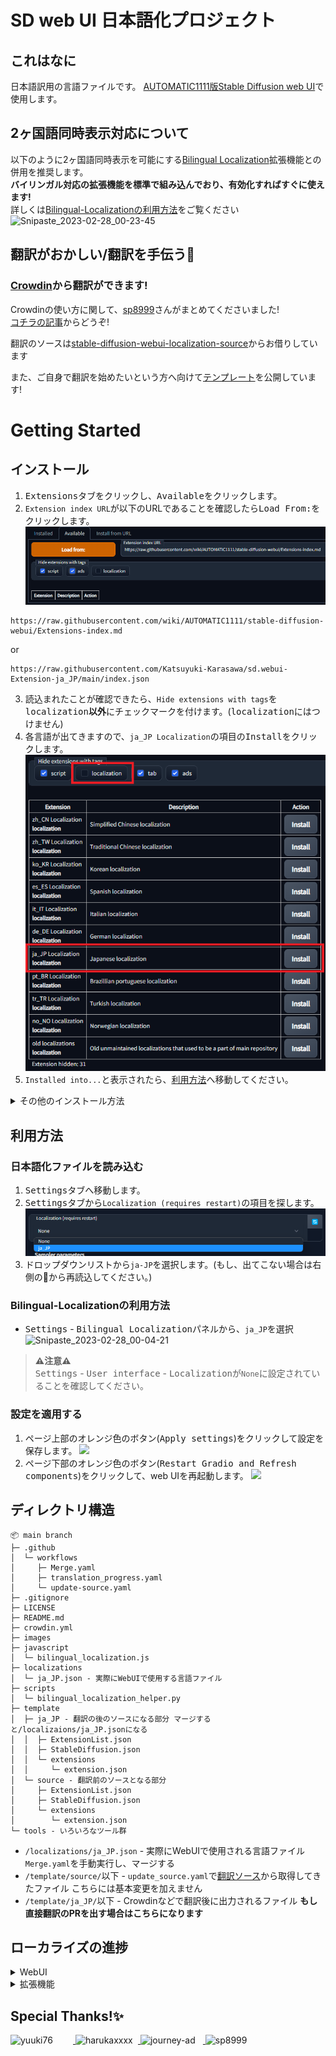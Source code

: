 # SD web UI 日本語化プロジェクト

## これはなに
日本語訳用の言語ファイルです。 [AUTOMATIC1111版Stable Diffusion web UI](https://github.com/AUTOMATIC1111/stable-diffusion-webui)で使用します。

## 2ヶ国語同時表示対応について
以下のように2ヶ国語同時表示を可能にする[Bilingual Localization](https://github.com/journey-ad/sd-webui-bilingual-localization/blob/main/README_JA.md)拡張機能との併用を推奨します。    
**バイリンガル対応の拡張機能を標準で組み込んでおり、有効化すればすぐに使えます!**  
詳しくは[Bilingual-Localizationの利用方法](#Bilingual-Localizationの利用方法)をご覧ください
![Snipaste_2023-02-28_00-23-45](https://user-images.githubusercontent.com/16256221/221622328-a4e46b1c-f202-4a41-9a56-3df96c823f42.png)

## 翻訳がおかしい/翻訳を手伝う📘
### [Crowdin](https://crowdin.com/project/stable-diffusion-webui-localization-ja_JP/invite?h=cb87e52376d1e1f2ba920b1a8bcccebe1650449)から翻訳ができます!  
Crowdinの使い方に関して、[sp8999](https://twitter.com/sp8999)さんがまとめてくださいました!  
[コチラの記事](https://sp8999.com/stable-diffusion/2023/03/20/870/)からどうぞ!

翻訳のソースは[stable-diffusion-webui-localization-source](https://github.com/harukaxxxx/stable-diffusion-webui-localization-source)からお借りしています  

また、ご自身で翻訳を始めたいという方へ向けて[テンプレート](https://github.com/Katsuyuki-Karasawa/stable-diffusion-webui-localization-template)を公開しています!

# Getting Started
## インストール
1. <kbd>Extensions</kbd>タブをクリックし、<kbd>Available</kbd>をクリックします。
2. `Extension index URL`が以下のURLであることを確認したら<kbd>Load From:</kbd>をクリックします。
![](./images/official-extensions-list1.png)
```
https://raw.githubusercontent.com/wiki/AUTOMATIC1111/stable-diffusion-webui/Extensions-index.md
```
or
```
https://raw.githubusercontent.com/Katsuyuki-Karasawa/sd.webui-Extension-ja_JP/main/index.json
```

3. 読込まれたことが確認できたら、`Hide extensions with tags`を<kbd>localization</kbd>**以外**にチェックマークを付けます。(<kbd>localization</kbd>にはつけません)
4. 各言語が出てきますので、`ja_JP Localization`の項目の<kbd>Install</kbd>をクリックします。
![](./images/official-extensions-list2.png)
5. `Installed into...`と表示されたら、[利用方法](#利用方法)へ移動してください。

<details>
<summary>その他のインストール方法</summary>

## 拡張機能のリポジトリのURLからインストール
1. <kbd>Extensions</kbd>タブをクリックし、`URL for extension's git repository`のテキストボックスに以下のURLをペーストします。
```
https://github.com/Katsuyuki-Karasawa/stable-diffusion-webui-localization-ja_JP
```
2. <kbd>Install</kbd>をクリックします。
3. `Installed into...`と表示されたら、[利用方法](#利用方法)へ移動してください。
![](./images/install-from-url.png)


## 手動でインストール
1. [zipファイル](https://github.com/Katsuyuki-Karasawa/stable-diffusion-webui-localization-ja_JP/archive/refs/heads/main.zip)をダウンロードします。
2. ダウンロードしたzipを`stable-diffusion-webui`以下の`extensions`に移動させます。
![](./images/local-install-dir.png)
3. zipファイルを右クリックして、**すべて展開**します。
4. 展開されたことが確認できたら、[利用方法](#利用方法)へ移動してください。

## 日本語化ファイルを直接読み込む(非推奨)
**この手順はWeb UIからのアップデートができません。**  
**また、この手順はアップデートにて廃止される可能性があるためご注意ください。**  
1. [jsonファイル](https://raw.githubusercontent.com/Katsuyuki-Karasawa/stable-diffusion-webui-localization-ja_JP/main/localizations/ja_JP.json)にアクセスする。
2. 右クリックから`名前を付けて保存...`、もしくは`Ctrl+S`で保存します。  
![](./images/save-json.png)
3. 保存先は`stable-diffusion-webui`以下の`localizations`です。  
![](./images/local-json-dir.png)
4. 保存されたことを確認したら、[利用方法](#利用方法)へ移動してください。  
</details>

## 利用方法
### 日本語化ファイルを読み込む
1. <kbd>Settings</kbd>タブへ移動します。
2. <kbd>Settings</kbd>タブから`Localization (requires restart)`の項目を探します。
![](./images/localozation-section.png)
3. ドロップダウンリストから`ja-JP`を選択します。(もし、出てこない場合は右側の🔄から再読込してください。)

### Bilingual-Localizationの利用方法
- <kbd>Settings</kbd> - <kbd>Bilingual Localization</kbd>パネルから、`ja_JP`を選択
![Snipaste_2023-02-28_00-04-21](https://user-images.githubusercontent.com/16256221/221625729-73519629-8c1f-4eb5-99db-a1d3f4b58a87.png)

> **⚠️注意⚠️**  
<kbd>Settings</kbd> - <kbd>User interface</kbd> - <kbd>Localization</kbd>が`None`に設定されていることを確認してください。

### 設定を適用する
1. ページ上部のオレンジ色のボタン(<kbd>Apply settings</kbd>)をクリックして設定を保存します。
![](https://user-images.githubusercontent.com/60730393/202901412-26765c04-e69c-4beb-a56b-9e310ed273ca.png)
2. ページ下部のオレンジ色のボタン(<kbd>Restart Gradio and Refresh components</kbd>)をクリックして、web UIを再起動します。
![](https://user-images.githubusercontent.com/60730393/202901401-de7d34e9-67c6-4f39-8f5f-b0c0c7a58b54.png)

## ディレクトリ構造 
```
📦 main branch
├─ .github
│  └─ workflows
│     ├─ Merge.yaml
│     ├─ translation_progress.yaml
│     └─ update-source.yaml
├─ .gitignore
├─ LICENSE
├─ README.md
├─ crowdin.yml
├─ images
├─ javascript
│  └─ bilingual_localization.js
├─ localizations
│  └─ ja_JP.json - 実際にWebUIで使用する言語ファイル
├─ scripts
│  └─ bilingual_localization_helper.py
├─ template
│  ├─ ja_JP - 翻訳の後のソースになる部分 マージすると/localizaions/ja_JP.jsonになる
│  │  ├─ ExtensionList.json
│  │  ├─ StableDiffusion.json
│  │  └─ extensions
│  │     └─ extension.json
│  └─ source - 翻訳前のソースとなる部分
│     ├─ ExtensionList.json
│     ├─ StableDiffusion.json
│     └─ extensions
│        └─ extension.json
└─ tools - いろいろなツール群
```
 - `/localizations/ja_JP.json` - 実際にWebUIで使用される言語ファイル `Merge.yaml`を手動実行し、マージする  
 - `/template/source/`以下 - `update_source.yaml`で[翻訳ソース](https://github.com/harukaxxxx/stable-diffusion-webui-localization-source)から取得してきたファイル こちらには基本変更を加えません  
 - `/template/ja_JP/`以下 - Crowdinなどで翻訳後に出力されるファイル **もし直接翻訳のPRを出す場合はこちらになります**

## ローカライズの進捗

<details>
<summary>WebUI</summary>

- [ ] ![ExtensionList translated 98%](https://geps.dev/progress/98?dangerColor=c9f2dc&warningColor=6cc570&successColor=00ff7f) [ExtensionList](https://raw.githubusercontent.com/wiki/AUTOMATIC1111/stable-diffusion-webui/Extensions-index.md)
- [x] ![StableDiffusion translated 100%](https://geps.dev/progress/100?dangerColor=c9f2dc&warningColor=6cc570&successColor=00ff7f) [StableDiffusion](https://github.com/AUTOMATIC1111/stable-diffusion-webui)
</details>

<details>
<summary>拡張機能</summary>

- [x] ![DreamArtist-sd-webui-extension translated 100%](https://geps.dev/progress/100?dangerColor=c9f2dc&warningColor=6cc570&successColor=00ff7f) [DreamArtist-sd-webui-extension](https://github.com/7eu7d7/DreamArtist-sd-webui-extension)
- [x] ![Hypernetwork-Monkeypatch-Extension translated 100%](https://geps.dev/progress/100?dangerColor=c9f2dc&warningColor=6cc570&successColor=00ff7f) [Hypernetwork-Monkeypatch-Extension](https://github.com/aria1th/Hypernetwork-MonkeyPatch-Extension)
- [x] ![SD-latent-mirroring translated 100%](https://geps.dev/progress/100?dangerColor=c9f2dc&warningColor=6cc570&successColor=00ff7f) [SD-latent-mirroring](https://github.com/dfaker/SD-latent-mirroring)
- [x] ![a1111-sd-webui-haku-img translated 100%](https://geps.dev/progress/100?dangerColor=c9f2dc&warningColor=6cc570&successColor=00ff7f) [a1111-sd-webui-haku-img](https://github.com/KohakuBlueleaf/a1111-sd-webui-haku-img)
- [x] ![a1111-sd-webui-tagcomplete translated 100%](https://geps.dev/progress/100?dangerColor=c9f2dc&warningColor=6cc570&successColor=00ff7f) [a1111-sd-webui-tagcomplete](https://github.com/DominikDoom/a1111-sd-webui-tagcomplete)
- [x] ![a1111-stable-diffusion-webui-vram-estimator translated 100%](https://geps.dev/progress/100?dangerColor=c9f2dc&warningColor=6cc570&successColor=00ff7f) [a1111-stable-diffusion-webui-vram-estimator](https://github.com/space-nuko/a1111-stable-diffusion-webui-vram-estimator)
- [x] ![auto-sd-paint-ext translated 100%](https://geps.dev/progress/100?dangerColor=c9f2dc&warningColor=6cc570&successColor=00ff7f) [auto-sd-paint-ext](https://github.com/Interpause/auto-sd-paint-ext)
- [x] ![deforum-for-automatic1111-webui translated 100%](https://geps.dev/progress/100?dangerColor=c9f2dc&warningColor=6cc570&successColor=00ff7f) [deforum-for-automatic1111-webui](https://github.com/deforum-art/deforum-for-automatic1111-webui)
- [x] ![novelai-2-local-prompt translated 100%](https://geps.dev/progress/100?dangerColor=c9f2dc&warningColor=6cc570&successColor=00ff7f) [novelai-2-local-prompt](https://github.com/animerl/novelai-2-local-prompt)
- [x] ![openOutpaint-webUI-extension translated 100%](https://geps.dev/progress/100?dangerColor=c9f2dc&warningColor=6cc570&successColor=00ff7f) [openOutpaint-webUI-extension](https://github.com/zero01101/openOutpaint-webUI-extension)
- [x] ![openpose-editor translated 100%](https://geps.dev/progress/100?dangerColor=c9f2dc&warningColor=6cc570&successColor=00ff7f) [openpose-editor](https://github.com/fkunn1326/openpose-editor)
- [x] ![posex translated 100%](https://geps.dev/progress/100?dangerColor=c9f2dc&warningColor=6cc570&successColor=00ff7f) [posex](https://github.com/hnmr293/posex)
- [x] ![sd-3dmodel-loader translated 100%](https://geps.dev/progress/100?dangerColor=c9f2dc&warningColor=6cc570&successColor=00ff7f) [sd-3dmodel-loader](https://github.com/jtydhr88/sd-3dmodel-loader)
- [ ] ![sd-dynamic-prompts translated 92%](https://geps.dev/progress/92?dangerColor=c9f2dc&warningColor=6cc570&successColor=00ff7f) [sd-dynamic-prompts]()
- [x] ![sd-model-preview-xd translated 100%](https://geps.dev/progress/100?dangerColor=c9f2dc&warningColor=6cc570&successColor=00ff7f) [sd-model-preview-xd](https://github.com/CurtisDS/sd-model-preview-xd)
- [x] ![sd-webui-additional-networks translated 100%](https://geps.dev/progress/100?dangerColor=c9f2dc&warningColor=6cc570&successColor=00ff7f) [sd-webui-additional-networks](https://github.com/kohya-ss/sd-webui-additional-networks)
- [x] ![sd-webui-bilingual-localization translated 100%](https://geps.dev/progress/100?dangerColor=c9f2dc&warningColor=6cc570&successColor=00ff7f) [sd-webui-bilingual-localization](https://github.com/journey-ad/sd-webui-bilingual-localization)
- [x] ![sd-webui-controlnet translated 100%](https://geps.dev/progress/100?dangerColor=c9f2dc&warningColor=6cc570&successColor=00ff7f) [sd-webui-controlnet](https://github.com/Mikubill/sd-webui-controlnet)
- [x] ![sd-webui-depth-lib translated 100%](https://geps.dev/progress/100?dangerColor=c9f2dc&warningColor=6cc570&successColor=00ff7f) [sd-webui-depth-lib](https://github.com/jexom/sd-webui-depth-lib)
- [x] ![sd-webui-llul translated 100%](https://geps.dev/progress/100?dangerColor=c9f2dc&warningColor=6cc570&successColor=00ff7f) [sd-webui-llul](https://github.com/hnmr293/sd-webui-llul)
- [x] ![sd-webui-tunnels translated 100%](https://geps.dev/progress/100?dangerColor=c9f2dc&warningColor=6cc570&successColor=00ff7f) [sd-webui-tunnels](https://github.com/Bing-su/sd-webui-tunnels)
- [ ] ![sd_dreambooth_extension translated 96%](https://geps.dev/progress/96?dangerColor=c9f2dc&warningColor=6cc570&successColor=00ff7f) [sd_dreambooth_extension]()
- [x] ![sd_smartprocess translated 100%](https://geps.dev/progress/100?dangerColor=c9f2dc&warningColor=6cc570&successColor=00ff7f) [sd_smartprocess](https://github.com/d8ahazard/sd_smartprocess)
- [x] ![seed_travel translated 100%](https://geps.dev/progress/100?dangerColor=c9f2dc&warningColor=6cc570&successColor=00ff7f) [seed_travel](https://github.com/yownas/seed_travel)
- [x] ![stable-diffusion-webui-aesthetic-gradients translated 100%](https://geps.dev/progress/100?dangerColor=c9f2dc&warningColor=6cc570&successColor=00ff7f) [stable-diffusion-webui-aesthetic-gradients](https://github.com/AUTOMATIC1111/stable-diffusion-webui-aesthetic-gradients)
- [x] ![stable-diffusion-webui-aesthetic-image-scorer translated 100%](https://geps.dev/progress/100?dangerColor=c9f2dc&warningColor=6cc570&successColor=00ff7f) [stable-diffusion-webui-aesthetic-image-scorer](https://github.com/tsngo/stable-diffusion-webui-aesthetic-image-scorer)
- [x] ![stable-diffusion-webui-artists-to-study translated 100%](https://geps.dev/progress/100?dangerColor=c9f2dc&warningColor=6cc570&successColor=00ff7f) [stable-diffusion-webui-artists-to-study](https://github.com/camenduru/stable-diffusion-webui-artists-to-study)
- [x] ![stable-diffusion-webui-conditioning-highres-fix translated 100%](https://geps.dev/progress/100?dangerColor=c9f2dc&warningColor=6cc570&successColor=00ff7f) [stable-diffusion-webui-conditioning-highres-fix](https://github.com/klimaleksus/stable-diffusion-webui-conditioning-highres-fix)
- [x] ![stable-diffusion-webui-daam translated 100%](https://geps.dev/progress/100?dangerColor=c9f2dc&warningColor=6cc570&successColor=00ff7f) [stable-diffusion-webui-daam](https://github.com/toriato/stable-diffusion-webui-daam)
- [x] ![stable-diffusion-webui-dataset-tag-editor translated 100%](https://geps.dev/progress/100?dangerColor=c9f2dc&warningColor=6cc570&successColor=00ff7f) [stable-diffusion-webui-dataset-tag-editor](https://github.com/toshiaki1729/stable-diffusion-webui-dataset-tag-editor)
- [x] ![stable-diffusion-webui-depthmap-script translated 100%](https://geps.dev/progress/100?dangerColor=c9f2dc&warningColor=6cc570&successColor=00ff7f) [stable-diffusion-webui-depthmap-script](https://github.com/thygate/stable-diffusion-webui-depthmap-script)
- [x] ![stable-diffusion-webui-embedding-editor translated 100%](https://geps.dev/progress/100?dangerColor=c9f2dc&warningColor=6cc570&successColor=00ff7f) [stable-diffusion-webui-embedding-editor]()
- [x] ![stable-diffusion-webui-images-browser translated 100%](https://geps.dev/progress/100?dangerColor=c9f2dc&warningColor=6cc570&successColor=00ff7f) [stable-diffusion-webui-images-browser]()
- [x] ![stable-diffusion-webui-inspiration translated 100%](https://geps.dev/progress/100?dangerColor=c9f2dc&warningColor=6cc570&successColor=00ff7f) [stable-diffusion-webui-inspiration](https://github.com/yfszzx/stable-diffusion-webui-inspiration)
- [x] ![stable-diffusion-webui-pixelization translated 100%](https://geps.dev/progress/100?dangerColor=c9f2dc&warningColor=6cc570&successColor=00ff7f) [stable-diffusion-webui-pixelization](https://github.com/AUTOMATIC1111/stable-diffusion-webui-pixelization)
- [x] ![stable-diffusion-webui-randomize translated 100%](https://geps.dev/progress/100?dangerColor=c9f2dc&warningColor=6cc570&successColor=00ff7f) [stable-diffusion-webui-randomize]()
- [x] ![stable-diffusion-webui-text2prompt translated 100%](https://geps.dev/progress/100?dangerColor=c9f2dc&warningColor=6cc570&successColor=00ff7f) [stable-diffusion-webui-text2prompt](https://github.com/toshiaki1729/stable-diffusion-webui-text2prompt)
- [x] ![stable-diffusion-webui-tokenizer translated 100%](https://geps.dev/progress/100?dangerColor=c9f2dc&warningColor=6cc570&successColor=00ff7f) [stable-diffusion-webui-tokenizer](https://github.com/AUTOMATIC1111/stable-diffusion-webui-tokenizer)
- [x] ![stable-diffusion-webui-two-shot translated 100%](https://geps.dev/progress/100?dangerColor=c9f2dc&warningColor=6cc570&successColor=00ff7f) [stable-diffusion-webui-two-shot](https://github.com/opparco/stable-diffusion-webui-two-shot)
- [x] ![training-picker translated 100%](https://geps.dev/progress/100?dangerColor=c9f2dc&warningColor=6cc570&successColor=00ff7f) [training-picker](https://github.com/Maurdekye/training-picker)
- [x] ![ultimate-upscale-for-automatic1111 translated 100%](https://geps.dev/progress/100?dangerColor=c9f2dc&warningColor=6cc570&successColor=00ff7f) [ultimate-upscale-for-automatic1111](https://github.com/Coyote-A/ultimate-upscale-for-automatic1111)
- [x] ![unprompted translated 100%](https://geps.dev/progress/100?dangerColor=c9f2dc&warningColor=6cc570&successColor=00ff7f) [unprompted](https://github.com/ThereforeGames/unprompted)
- [x] ![multidiffusion-upscaler-for-automatic1111 translated 100%](https://geps.dev/progress/100?dangerColor=c9f2dc&warningColor=6cc570&successColor=00ff7f) [multidiffusion-upscaler-for-automatic1111](https://github.com/pkuliyi2015/multidiffusion-upscaler-for-automatic1111)
- [x] ![stable-diffusion-webui-rembg translated 100%](https://geps.dev/progress/100?dangerColor=c9f2dc&warningColor=6cc570&successColor=00ff7f) [stable-diffusion-webui-rembg](https://github.com/AUTOMATIC1111/stable-diffusion-webui-rembg)
- [x] ![shift-attention translated 100%](https://geps.dev/progress/100?dangerColor=c9f2dc&warningColor=6cc570&successColor=00ff7f) [shift-attention](https://github.com/yownas/shift-attention)
- [x] ![sd-webui-aspect-ratio-helper translated 100%](https://geps.dev/progress/100?dangerColor=c9f2dc&warningColor=6cc570&successColor=00ff7f) [sd-webui-aspect-ratio-helper](https://github.com/thomasasfk/sd-webui-aspect-ratio-helper)
- [x] ![stable-diffusion-webui-state translated 100%](https://geps.dev/progress/100?dangerColor=c9f2dc&warningColor=6cc570&successColor=00ff7f) [stable-diffusion-webui-state](https://github.com/ilian6806/stable-diffusion-webui-state)
- [x] ![stable-diffusion-webui-wd14-tagger translated 100%](https://geps.dev/progress/100?dangerColor=c9f2dc&warningColor=6cc570&successColor=00ff7f) [stable-diffusion-webui-wd14-tagger]()
- [ ] ![sd-webui-cutoff translated 10%](https://geps.dev/progress/10?dangerColor=c9f2dc&warningColor=6cc570&successColor=00ff7f) [sd-webui-cutoff]()
- [x] ![stable-diffusion-webui-auto-translate-language translated 100%](https://geps.dev/progress/100?dangerColor=c9f2dc&warningColor=6cc570&successColor=00ff7f) [stable-diffusion-webui-auto-translate-language]()
- [ ] ![stable-diffusion-webui-blip2-captioner translated 37%](https://geps.dev/progress/37?dangerColor=c9f2dc&warningColor=6cc570&successColor=00ff7f) [stable-diffusion-webui-blip2-captioner]()
- [ ] ![stable-diffusion-webui-cafe-aesthetic translated 6%](https://geps.dev/progress/6?dangerColor=c9f2dc&warningColor=6cc570&successColor=00ff7f) [stable-diffusion-webui-cafe-aesthetic]()
</details>

## Special Thanks!✨
<a href=https://github.com/yuuki76/webui-localization-ja_JP><img src="https://github.com/yuuki76.png" alt="yuuki76" style="display: inline-block; width: 100px; height: 100px;">
<a href=https://github.com/harukaxxxx/stable-diffusion-webui-localization-source><img src="https://github.com/harukaxxxx.png" alt="harukaxxxx" style="display: inline-block; width: 100px; height: 100px;">
<a href=https://github.com/journey-ad/sd-webui-bilingual-localization><img src="https://github.com/journey-ad.png" alt="journey-ad" style="display: inline-block; width: 100px; height: 100px;">
<a href=https://sp8999.com/stable-diffusion/2023/03/20/870/><img src="https://pbs.twimg.com/profile_images/1611351286477377538/86YeQooS.jpg" alt="sp8999" style="display: inline-block; width: 100px; height: 100px;">
